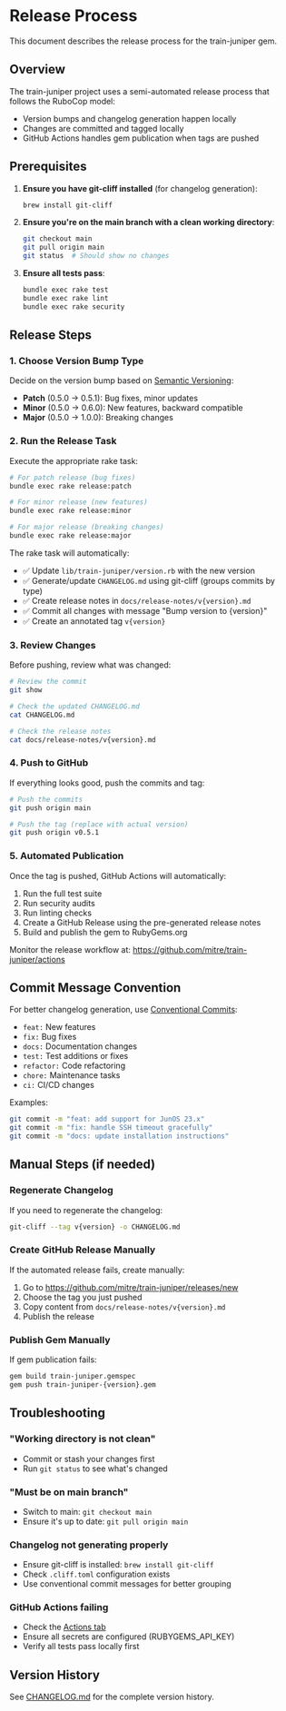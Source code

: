 # Release Process

This document describes the release process for the train-juniper gem.

## Overview

The train-juniper project uses a semi-automated release process that follows the RuboCop model:
- Version bumps and changelog generation happen locally
- Changes are committed and tagged locally
- GitHub Actions handles gem publication when tags are pushed

## Prerequisites

1. **Ensure you have git-cliff installed** (for changelog generation):
   ```bash
   brew install git-cliff
   ```

2. **Ensure you're on the main branch with a clean working directory**:
   ```bash
   git checkout main
   git pull origin main
   git status  # Should show no changes
   ```

3. **Ensure all tests pass**:
   ```bash
   bundle exec rake test
   bundle exec rake lint
   bundle exec rake security
   ```

## Release Steps

### 1. Choose Version Bump Type

Decide on the version bump based on [Semantic Versioning](https://semver.org/):
- **Patch** (0.5.0 → 0.5.1): Bug fixes, minor updates
- **Minor** (0.5.0 → 0.6.0): New features, backward compatible
- **Major** (0.5.0 → 1.0.0): Breaking changes

### 2. Run the Release Task

Execute the appropriate rake task:

```bash
# For patch release (bug fixes)
bundle exec rake release:patch

# For minor release (new features)
bundle exec rake release:minor

# For major release (breaking changes)
bundle exec rake release:major
```

The rake task will automatically:
- ✅ Update `lib/train-juniper/version.rb` with the new version
- ✅ Generate/update `CHANGELOG.md` using git-cliff (groups commits by type)
- ✅ Create release notes in `docs/release-notes/v{version}.md`
- ✅ Commit all changes with message "Bump version to {version}"
- ✅ Create an annotated tag `v{version}`

### 3. Review Changes

Before pushing, review what was changed:

```bash
# Review the commit
git show

# Check the updated CHANGELOG.md
cat CHANGELOG.md

# Check the release notes
cat docs/release-notes/v{version}.md
```

### 4. Push to GitHub

If everything looks good, push the commits and tag:

```bash
# Push the commits
git push origin main

# Push the tag (replace with actual version)
git push origin v0.5.1
```

### 5. Automated Publication

Once the tag is pushed, GitHub Actions will automatically:
1. Run the full test suite
2. Run security audits
3. Run linting checks
4. Create a GitHub Release using the pre-generated release notes
5. Build and publish the gem to RubyGems.org

Monitor the release workflow at: https://github.com/mitre/train-juniper/actions

## Commit Message Convention

For better changelog generation, use [Conventional Commits](https://www.conventionalcommits.org/):

- `feat:` New features
- `fix:` Bug fixes
- `docs:` Documentation changes
- `test:` Test additions or fixes
- `refactor:` Code refactoring
- `chore:` Maintenance tasks
- `ci:` CI/CD changes

Examples:
```bash
git commit -m "feat: add support for JunOS 23.x"
git commit -m "fix: handle SSH timeout gracefully"
git commit -m "docs: update installation instructions"
```

## Manual Steps (if needed)

### Regenerate Changelog

If you need to regenerate the changelog:

```bash
git-cliff --tag v{version} -o CHANGELOG.md
```

### Create GitHub Release Manually

If the automated release fails, create manually:

1. Go to https://github.com/mitre/train-juniper/releases/new
2. Choose the tag you just pushed
3. Copy content from `docs/release-notes/v{version}.md`
4. Publish the release

### Publish Gem Manually

If gem publication fails:

```bash
gem build train-juniper.gemspec
gem push train-juniper-{version}.gem
```

## Troubleshooting

### "Working directory is not clean"
- Commit or stash your changes first
- Run `git status` to see what's changed

### "Must be on main branch"
- Switch to main: `git checkout main`
- Ensure it's up to date: `git pull origin main`

### Changelog not generating properly
- Ensure git-cliff is installed: `brew install git-cliff`
- Check `.cliff.toml` configuration exists
- Use conventional commit messages for better grouping

### GitHub Actions failing
- Check the [Actions tab](https://github.com/mitre/train-juniper/actions)
- Ensure all secrets are configured (RUBYGEMS_API_KEY)
- Verify all tests pass locally first

## Version History

See [CHANGELOG.md](../CHANGELOG.md) for the complete version history.